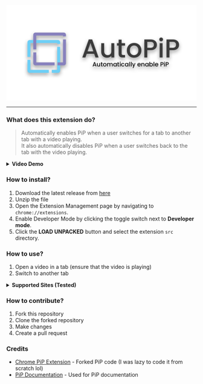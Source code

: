 <div align="center">
    <img src="./assets/banner.png">
</div>

-----------
### What does this extension do?
> Automatically enables PiP when a user switches for a tab to another tab with a video playing. <br/>
> It also automatically disables PiP when a user switches back to the tab with the video playing. <br/>

<!-- Dropdown Demo -->
<details>
    <summary><b>Video Demo</b></summary>
    <img src="./assets/demo.gif">
</details>

### How to install?
1. Download the latest release from [here](#)
2. Unzip the file
3. Open the Extension Management page by navigating to `chrome://extensions`.
4. Enable Developer Mode by clicking the toggle switch next to **Developer mode**.
5. Click the **LOAD UNPACKED** button and select the extension `src` directory.

### How to use?
1. Open a video in a tab (ensure that the video is playing)
2. Switch to another tab

<!-- Dropdown List of supported sites -->
<details>
    <summary><b>Supported Sites (Tested)</b></summary>
    <li><a href="https://www.youtube.com/">YouTube</a></li>
</details>


### How to contribute?
1. Fork this repository
2. Clone the forked repository
3. Make changes
4. Create a pull request

### Credits
- [Chrome PiP Extension]() - Forked PiP code (I was lazy to code it from scratch lol)
- [PiP Documentation](https://developer.mozilla.org/en-US/docs/Web/API/Picture-in-Picture_API) - Used for PiP documentation